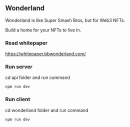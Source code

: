 ## Wonderland

Wonderland is like Super Smash Bros, but for Web3 NFTs.

Build a home for your NFTs to live in.

### Read whitepaper

https://whitepaper.bbwonderland.com/

### Run server

cd api folder and run command

```
npm run dev
```

### Run client

cd wonderland folder and run command

```
npm run dev
```
